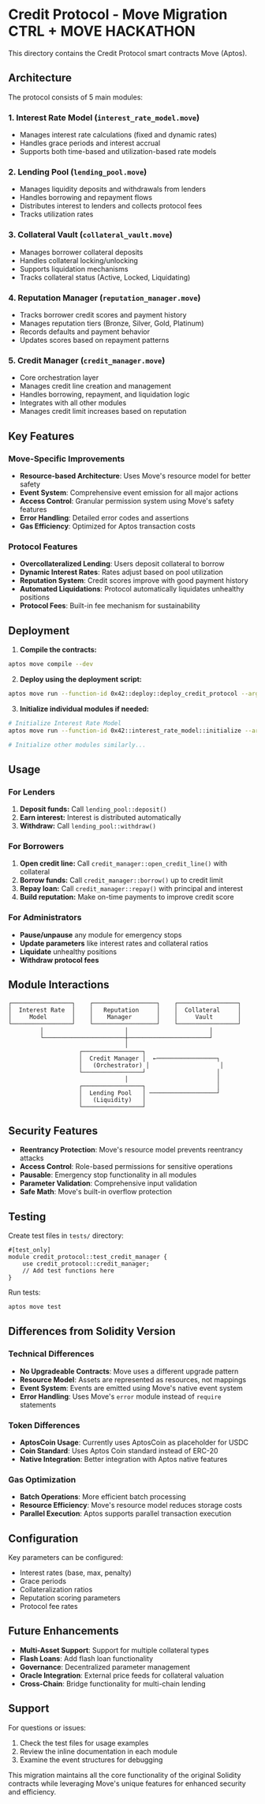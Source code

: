# Credit Protocol - Move Migration CTRL + MOVE HACKATHON

This directory contains the Credit Protocol smart contracts Move (Aptos).

## Architecture

The protocol consists of 5 main modules:

### 1. Interest Rate Model (`interest_rate_model.move`)
- Manages interest rate calculations (fixed and dynamic rates)
- Handles grace periods and interest accrual
- Supports both time-based and utilization-based rate models

### 2. Lending Pool (`lending_pool.move`)
- Manages liquidity deposits and withdrawals from lenders
- Handles borrowing and repayment flows
- Distributes interest to lenders and collects protocol fees
- Tracks utilization rates

### 3. Collateral Vault (`collateral_vault.move`)
- Manages borrower collateral deposits
- Handles collateral locking/unlocking
- Supports liquidation mechanisms
- Tracks collateral status (Active, Locked, Liquidating)

### 4. Reputation Manager (`reputation_manager.move`)
- Tracks borrower credit scores and payment history
- Manages reputation tiers (Bronze, Silver, Gold, Platinum)
- Records defaults and payment behavior
- Updates scores based on repayment patterns

### 5. Credit Manager (`credit_manager.move`)
- Core orchestration layer
- Manages credit line creation and management
- Handles borrowing, repayment, and liquidation logic
- Integrates with all other modules
- Manages credit limit increases based on reputation

## Key Features

### Move-Specific Improvements
- **Resource-based Architecture**: Uses Move's resource model for better safety
- **Event System**: Comprehensive event emission for all major actions
- **Access Control**: Granular permission system using Move's safety features
- **Error Handling**: Detailed error codes and assertions
- **Gas Efficiency**: Optimized for Aptos transaction costs

### Protocol Features
- **Overcollateralized Lending**: Users deposit collateral to borrow
- **Dynamic Interest Rates**: Rates adjust based on pool utilization
- **Reputation System**: Credit scores improve with good payment history
- **Automated Liquidations**: Protocol automatically liquidates unhealthy positions
- **Protocol Fees**: Built-in fee mechanism for sustainability

## Deployment

1. **Compile the contracts:**
```bash
aptos move compile --dev
```

2. **Deploy using the deployment script:**
```bash
aptos move run --function-id 0x42::deploy::deploy_credit_protocol --args address:YOUR_ADDRESS
```

3. **Initialize individual modules if needed:**
```bash
# Initialize Interest Rate Model
aptos move run --function-id 0x42::interest_rate_model::initialize --args address:ADMIN address:CREDIT_MANAGER

# Initialize other modules similarly...
```

## Usage

### For Lenders
1. **Deposit funds:** Call `lending_pool::deposit()`
2. **Earn interest:** Interest is distributed automatically
3. **Withdraw:** Call `lending_pool::withdraw()`

### For Borrowers
1. **Open credit line:** Call `credit_manager::open_credit_line()` with collateral
2. **Borrow funds:** Call `credit_manager::borrow()` up to credit limit
3. **Repay loan:** Call `credit_manager::repay()` with principal and interest
4. **Build reputation:** Make on-time payments to improve credit score

### For Administrators
- **Pause/unpause** any module for emergency stops
- **Update parameters** like interest rates and collateral ratios
- **Liquidate** unhealthy positions
- **Withdraw protocol fees**

## Module Interactions

```
┌─────────────────┐    ┌──────────────────┐    ┌─────────────────┐
│  Interest Rate  │    │   Reputation     │    │  Collateral     │
│     Model       │    │    Manager       │    │     Vault       │
└─────────────────┘    └──────────────────┘    └─────────────────┘
         │                       │                       │
         └───────────────────────┼───────────────────────┘
                                 │
                    ┌─────────────────┐
                    │  Credit Manager │  ←─────────────────┐
                    │   (Orchestrator) │                    │
                    └─────────────────┘                    │
                                 │                         │
                    ┌─────────────────┐                    │
                    │  Lending Pool   │ ───────────────────┘
                    │   (Liquidity)   │
                    └─────────────────┘
```

## Security Features

- **Reentrancy Protection**: Move's resource model prevents reentrancy attacks
- **Access Control**: Role-based permissions for sensitive operations
- **Pausable**: Emergency stop functionality in all modules
- **Parameter Validation**: Comprehensive input validation
- **Safe Math**: Move's built-in overflow protection

## Testing

Create test files in `tests/` directory:

```move
#[test_only]
module credit_protocol::test_credit_manager {
    use credit_protocol::credit_manager;
    // Add test functions here
}
```

Run tests:
```bash
aptos move test
```

## Differences from Solidity Version

### Technical Differences
- **No Upgradeable Contracts**: Move uses a different upgrade pattern
- **Resource Model**: Assets are represented as resources, not mappings
- **Event System**: Events are emitted using Move's native event system
- **Error Handling**: Uses Move's `error` module instead of `require` statements

### Token Differences
- **AptosCoin Usage**: Currently uses AptosCoin as placeholder for USDC
- **Coin Standard**: Uses Aptos Coin standard instead of ERC-20
- **Native Integration**: Better integration with Aptos native features

### Gas Optimization
- **Batch Operations**: More efficient batch processing
- **Resource Efficiency**: Move's resource model reduces storage costs
- **Parallel Execution**: Aptos supports parallel transaction execution

## Configuration

Key parameters can be configured:
- Interest rates (base, max, penalty)
- Grace periods
- Collateralization ratios
- Reputation scoring parameters
- Protocol fee rates

## Future Enhancements

- **Multi-Asset Support**: Support for multiple collateral types
- **Flash Loans**: Add flash loan functionality
- **Governance**: Decentralized parameter management
- **Oracle Integration**: External price feeds for collateral valuation
- **Cross-Chain**: Bridge functionality for multi-chain lending

## Support

For questions or issues:
1. Check the test files for usage examples
2. Review the inline documentation in each module
3. Examine the event structures for debugging

This migration maintains all the core functionality of the original Solidity contracts while leveraging Move's unique features for enhanced security and efficiency.
